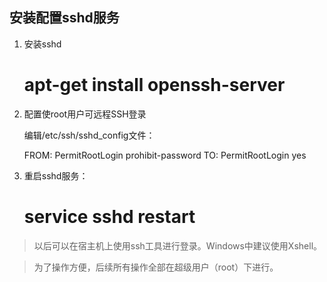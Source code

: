 ## 安装配置sshd服务

1. 安装sshd

    # apt-get install openssh-server

2. 配置使root用户可远程SSH登录

    编辑/etc/ssh/sshd_config文件：

    FROM:
    PermitRootLogin prohibit-password
    TO:
    PermitRootLogin yes

3. 重启sshd服务：

     # service sshd restart

> 以后可以在宿主机上使用ssh工具进行登录。Windows中建议使用Xshell。

> 为了操作方便，后续所有操作全部在超级用户（root）下进行。

